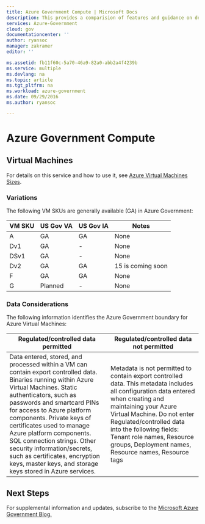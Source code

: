 ```yaml
---
title: Azure Government Compute | Microsoft Docs
description: This provides a comparision of features and guidance on developing applications for Azure Government
services: Azure-Government
cloud: gov
documentationcenter: ''
author: ryansoc
manager: zakramer
editor: ''

ms.assetid: fb11f60c-5a70-46a9-82a0-abb2a4f4239b
ms.service: multiple
ms.devlang: na
ms.topic: article
ms.tgt_pltfrm: na
ms.workload: azure-government
ms.date: 09/29/2016
ms.author: ryansoc

---
```

# Azure Government Compute
## Virtual Machines
For details on this service and how to use it, see [Azure Virtual Machines Sizes](../virtual-machines/virtual-machines-windows-sizes.md).

### Variations
The following VM SKUs are generally available (GA) in Azure Government:

| VM SKU | US Gov VA | US Gov IA | Notes |
| --- | --- | --- | --- |
| A |GA |GA |None |
| Dv1 |GA |- |None |
| DSv1 |GA |- |None |
| Dv2 |GA |GA |15 is coming soon |
| F |GA |GA |None |
| G |Planned |- |None |

### Data Considerations
The following information identifies the Azure Government boundary for Azure Virtual Machines:

| Regulated/controlled data permitted | Regulated/controlled data not permitted |
| --- | --- |
| Data entered, stored, and processed within a VM can contain export controlled data. Binaries running within Azure Virtual Machines. Static authenticators, such as passwords and smartcard PINs for access to Azure platform components. Private keys of certificates used to manage Azure platform components. SQL connection strings.  Other security information/secrets, such as certificates, encryption keys, master keys, and storage keys stored in Azure services. |Metadata is not permitted to contain export controlled data. This metadata includes all configuration data entered when creating and maintaining your Azure Virtual Machine.  Do not enter Regulated/controlled data into the following fields:  Tenant role names, Resource groups, Deployment names, Resource names, Resource tags |

## Next Steps
For supplemental information and updates, subscribe to the
<a href="https://blogs.msdn.microsoft.com/azuregov/">Microsoft Azure Government Blog. </a>

